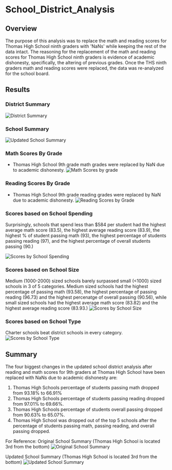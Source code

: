 # School_District_Analysis

## Overview
The purpose of this analysis was to replace the math and reading scores for Thomas High School ninth graders with 'NaNs' while keeping the rest of the data intact. The reasoning for the replacement of the math and reading scores for Thomas High School ninth graders is evidence of academic dishonesty, specifically, the altering of previous grades. Once the THS ninth graders math and reading scores were replaced, the data was re-analyzed for the school board.

## Results

### District Summary
![District Summary](https://user-images.githubusercontent.com/95371617/150456159-9c95b249-58bb-4301-84cb-a6ddd58dc9c2.png)

### School Summary
![Updated School Summary](https://user-images.githubusercontent.com/95371617/150456264-821e6ae9-fab8-4386-b56c-c19bd2e26d90.png)

### Math Scores By Grade
* Thomas High School 9th grade math grades were replaced by NaN due to academic dishonesty.
![Math Scores by grade](https://user-images.githubusercontent.com/95371617/150456616-e7bcab2f-57b9-4ad5-9233-5cd926d434b2.png)

### Reading Scores By Grade
* Thomas High School 9th grade reading grades were replaced by NaN due to academic dishonesty.
![Reading Scores by Grade](https://user-images.githubusercontent.com/95371617/150456779-1b42d43f-2084-4ec9-ba62-0f548e12c281.png)

### Scores based on School Spending
Surprisingly, schools that spend less than $584 per student had the highest average math score (83.5), the highest average reading score (83.9), the highest % of student passing math (93), the highest percentage of students passing reading (97), and the highest percentage of overall students passing (90.)

![Scores by School Spending](https://user-images.githubusercontent.com/95371617/150457002-de17f6f9-fe8b-42d1-bb54-76e3f61d36fe.png)

### Scores based on School Size
Medium (1000-2000) sized schools barely surpassed small (<1000) sized schools in 3 of 5 categories. Medium sized schools had the highest percentage of passing math (93.58), the highest percentage of passing reading (96.73) and the highest percenatge of overall passing (90.56), while small sized schools had the highest average math score (83.82) and the highest average reading score (83.93.) 
![Scores by School Size](https://user-images.githubusercontent.com/95371617/150457058-6e9fa537-0dc7-41b2-a0f7-5b0ffdade982.png)

### Scores based on School Type
Charter schools beat district schools in every category.
![Scores by School Type](https://user-images.githubusercontent.com/95371617/150457103-ce1296c7-494f-4ade-b7a2-d085e470877f.png)


## Summary
The four biggest changes in the updated school district analysis after reading and math scores for 9th graders at Thomas High School have been replaced with NaNs due to academic dishonesty are:
1. Thomas High Schools percentage of students passing math dropped from 93.18% to 66.91%
2. Thomas High Schools percentage of students passing reading dropped from 97.01% to 69.66%.
3. Thomas High Schools percentage of students overall passing dropped from 90.63% to 65.07%.
4. Thomas High School was dropped out of the top 5 schools after the percentage of students passing math, passing reading, and overall passing dropped.

For Reference:
Original School Summary (Thomas High School is located 3rd from the bottom)
![Original School Summary](https://user-images.githubusercontent.com/95371617/150458674-7db57b16-4e9d-4ea7-8936-0aff1297111e.png)

Updated School Summary (Thomas High School is located 3rd from the bottom)
![Updated School Summary](https://user-images.githubusercontent.com/95371617/150458728-5b064ea5-ad76-4f0b-8414-c4c006c12537.png)

